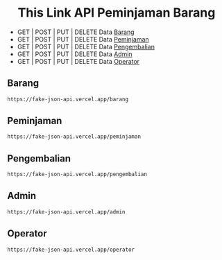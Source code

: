 <h1 align="center">This Link API Peminjaman Barang</h1>

- GET | POST | PUT | DELETE Data [Barang](https://fake-json-api.vercel.app/barang)
- GET | POST | PUT | DELETE Data [Peminjaman](https://fake-json-api.vercel.app/peminjaman)
- GET | POST | PUT | DELETE Data [Pengembalian](https://fake-json-api.vercel.app/pengembalian)
- GET | POST | PUT | DELETE Data [Admin](https://fake-json-api.vercel.app/admin)
- GET | POST | PUT | DELETE Data [Operator](https://fake-json-api.vercel.app/operator)

## Barang

```sh
https://fake-json-api.vercel.app/barang
```
## Peminjaman

```sh
https://fake-json-api.vercel.app/peminjaman
```
## Pengembalian

```sh
https://fake-json-api.vercel.app/pengembalian
```
## Admin

```sh
https://fake-json-api.vercel.app/admin
```
## Operator

```sh
https://fake-json-api.vercel.app/operator
```
